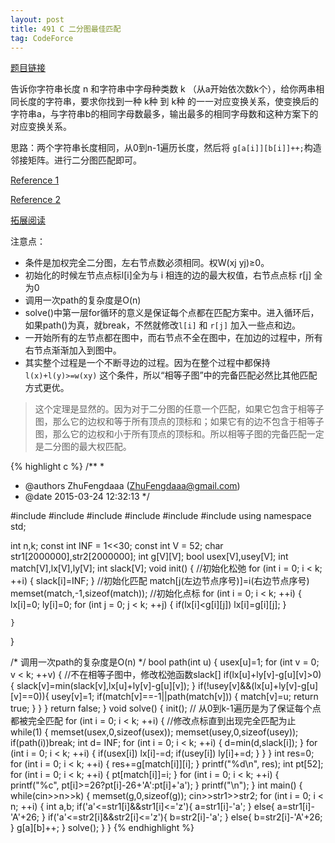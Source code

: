 ```yaml
---
layout: post
title: 491 C 二分图最佳匹配
tag: CodeForce
---
```


[题目链接](http://codeforces.com/contest/491/problem/C)

告诉你字符串长度 n 和字符串中字母种类数 k （从a开始依次数k个），给你两串相同长度的字符串，要求你找到一种 k种 到 k种 的一一对应变换关系，使变换后的字符串a，与字符串b的相同字母数最多，输出最多的相同字母数和这种方案下的对应变换关系。

思路：两个字符串长度相同，从0到n-1遍历长度，然后将 `g[a[i]][b[i]]++;`构造邻接矩阵。进行二分图匹配即可。

[Reference 1](http://cse.seu.edu.cn/PersonalPage/hxue/downloadTalk/download5/%E4%BA%8C%E5%88%86%E5%9B%BE%E7%9A%84%E6%9C%80%E4%BD%B3%E5%8C%B9%E9%85%8D%E9%97%AE%E9%A2%98-%E5%90%95%E5%A4%A9%E7%BF%8E.pdf)

[Reference 2](http://blog.csdn.net/rappy/article/details/1790647)

[拓展阅读](https://www.byvoid.com/blog/match-km)

注意点：

* 条件是加权完全二分图，左右节点数必须相同。权W(xj yj)≥0。
* 初始化的时候左节点点标l[i]全为与 i 相连的边的最大权值，右节点点标 r[j] 全为0
* 调用一次path的复杂度是O(n)
* solve()中第一层for循环的意义是保证每个点都在匹配方案中。进入循环后，如果path()为真，就break，不然就修改`l[i]` 和 `r[j]` 加入一些点和边。
* 一开始所有的左节点都在图中，而右节点不全在图中，在加边的过程中，所有右节点渐渐加入到图中。
* 其实整个过程是一个不断寻边的过程。因为在整个过程中都保持 `l(x)+l(y)>=w(xy)` 这个条件，所以“相等子图”中的完备匹配必然比其他匹配方式更优。

>这个定理是显然的。因为对于二分图的任意一个匹配，如果它包含于相等子图，那么它的边权和等于所有顶点的顶标和；如果它有的边不包含于相等子图，那么它的边权和小于所有顶点的顶标和。所以相等子图的完备匹配一定是二分图的最大权匹配。 

{% highlight c %}
/**
 * 
 * @authors ZhuFengdaaa (ZhuFengdaaa@gmail.com)
 * @date    2015-03-24 12:32:13
 */

 #include<iostream>
 #include<cstdio>
 #include<vector>
 #include<algorithm>
 #include<cstring>
 #include<cmath>
 using namespace std;

int n,k;
const int INF = 1<<30;
const int V = 52;
char str1[2000000],str2[2000000];
int g[V][V];
bool usex[V],usey[V];
int match[V],lx[V],ly[V];
int slack[V];
void init()
{
	//初始化松弛
	for (int i = 0; i < k; ++i)
	{
		slack[i]=INF;
	}
	//初始化匹配 match[j(左边节点序号)]=i(右边节点序号)
	memset(match,-1,sizeof(match));
	//初始化点标
	for (int i = 0; i < k; ++i)
	{
		lx[i]=0;
		ly[i]=0;
		for (int j = 0; j < k; ++j)
		{
			if(lx[i]<g[i][j])
				lx[i]=g[i][j];
		}
		
	}
}

/* 调用一次path的复杂度是O(n) */
bool path(int u)
{
	usex[u]=1;
	for (int v = 0; v < k; ++v)
	{
		//不在相等子图中，修改松弛函数slack[]
		if(lx[u]+ly[v]-g[u][v]>0)
		{
			slack[v]=min(slack[v],lx[u]+ly[v]-g[u][v]);
		}
		if(!usey[v]&&(lx[u]+ly[v]-g[u][v]==0)){
			usey[v]=1;
			if(match[v]==-1||path(match[v]))
			{
				match[v]=u;
				return true;
			}
		}
	}
	return false;
}
void solve()
{
	init();
	// 从0到k-1遍历是为了保证每个点都被完全匹配
	for (int i = 0; i < k; ++i)
	{
		//修改点标直到出现完全匹配为止
		while(1)
		{
			memset(usex,0,sizeof(usex));
			memset(usey,0,sizeof(usey));
			if(path(i))break;
			int d= INF;
			for (int i = 0; i < k; ++i)
			{
				d=min(d,slack[i]);
			}
			for (int i = 0; i < k; ++i)
			{
				if(usex[i])
					lx[i]-=d;
				if(usey[i])
					ly[i]+=d;
			}
		}
	}
	int res=0;
	for (int i = 0; i < k; ++i)
	{
		res+=g[match[i]][i];
	}
	printf("%d\n", res);
	int pt[52];
	for (int i = 0; i < k; ++i)
	{
		pt[match[i]]=i;
	}
	for (int i = 0; i < k; ++i)
	{
		printf("%c", pt[i]>=26?pt[i]-26+'A':pt[i]+'a');
	}
	printf("\n");
}
int main()
{
	while(cin>>n>>k)
	{
		memset(g,0,sizeof(g));
		cin>>str1>>str2;
		for (int i = 0; i < n; ++i)
		{
			int a,b;
			if('a'<=str1[i]&&str1[i]<='z'){
				a=str1[i]-'a';
			}
			else{
				a=str1[i]-'A'+26;
			}
			if('a'<=str2[i]&&str2[i]<='z'){
				b=str2[i]-'a';
			}
			else{
				b=str2[i]-'A'+26;
			}
			g[a][b]++;
		}
		solve();
	}
}
{% endhighlight %}

